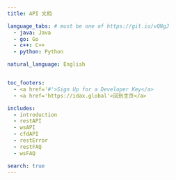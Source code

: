 ```yaml
---
title: API 文档

language_tabs: # must be one of https://git.io/vQNgJ
  - java: Java
  - go: Go
  - c++: C++
  - python: Python

natural_language: English


toc_footers:
  - <a href='#'>Sign Up for a Developer Key</a>
  - <a href='https://idax.global'>回到主页</a>

includes:
  - introduction
  - restAPI
  - wsAPI
  - cfdAPI
  - restError
  - restFAQ
  - wsFAQ

search: true
---
```


